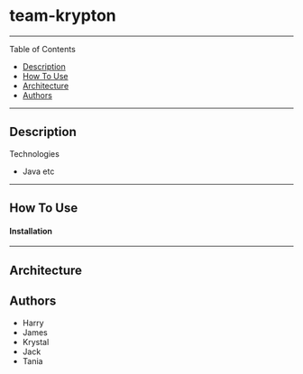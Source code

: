 # team-krypton
---

Table of Contents

- [Description](#description)
- [How To Use](#how-to-use)
- [Architecture](#architecture)
- [Authors](#authors)

---
## Description

Technologies
- Java etc

---
## How To Use

#### Installation

---

## Architecture

## Authors

- Harry
- James
- Krystal
- Jack
- Tania 











